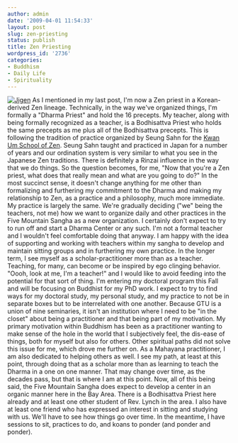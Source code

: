 ```yaml
---
author: admin
date: '2009-04-01 11:54:33'
layout: post
slug: zen-priesting
status: publish
title: Zen Priesting
wordpress_id: '2736'
categories:
- Buddhism
- Daily Life
- Spirituality
---
```


[![Jigen](http://farm4.static.flickr.com/3649/3397894828_5073aca4d1.jpg)](http://www.flickr.com/photos/albill/3397894828/ "Jigen")
As I mentioned in my last post, I'm now a Zen priest in a Korean-derived
Zen lineage. Technically, in the way we've organized things, I'm
formally a "Dharma Priest" and hold the 16 precepts. My teacher, along
with being formally recognized as a teacher, is a Bodhisattva Priest who
holds the same precepts as me plus all of the Bodhisattva precepts. This
is following the tradition of practice organized by Seung Sahn for the
[Kwan Um School of
Zen](http://en.wikipedia.org/wiki/Kwan_Um_School_of_Zen). Seung Sahn
taught and practiced in Japan for a number of years and our ordination
system is very similar to what you see in the Japanese Zen traditions.
There is definitely a Rinzai influence in the way that we do things. So
the question becomes, for me, "Now that you're a Zen priest, what does
that really mean and what are you going to do?" In the most succinct
sense, it doesn't change anything for me other than formalizing and
furthering my commitment to the Dharma and making my relationship to
Zen, as a practice and a philosophy, much more immediate. My practice is
largely the same. We're gradually deciding ("we" being the teachers, not
me) how we want to organize daily and other practices in the Five
Mountain Sangha as a new organization. I certainly don't expect to try
to run off and start a Dharma Center or any such. I'm not a formal
teacher and I wouldn't feel comfortable doing that anyway. I am happy
with the idea of supporting and working with teachers within my sangha
to develop and maintain sitting groups and in furthering my own
practice. In the longer term, I see myself as a scholar-practitioner
more than as a teacher. Teaching, for many, can become or be inspired by
ego clinging behavior. "Oooh, look at me, I'm a teacher!" and I would
like to avoid feeding into the potential for that sort of thing. I'm
entering my doctoral program this Fall and will be focusing on Buddhist
for my PhD work. I expect to try to find ways for my doctoral study, my
personal study, and my practice to not be in separate boxes but to be
interrelated with one another. Because GTU is a union of nine
seminaries, it isn't an institution where I need to be "in the closet"
about being a practitioner and that being part of my motivation. My
primary motivation within Buddhism has been as a practitioner wanting to
make sense of the hole in the world that I subjectively feel, the
dis-ease of things, both for myself but also for others. Other spiritual
paths did not solve this issue for me, which drove me further on. As a
Mahayana practitioner, I am also dedicated to helping others as well. I
see my path, at least at this point, through doing that as a scholar
more than as learning to teach the Dharma in a one on one manner. That
may change over time, as the decades pass, but that is where I am at
this point. Now, all of this being said, the Five Mountain Sangha does
expect to develop a center in an organic manner here in the Bay Area.
There is a Bodhisattva Priest here already and at least one other
student of Rev. Lynch in the area. I also have at least one friend who
has expressed an interest in sitting and studying with us. We'll have to
see how things go over time. In the meantime, I have sessions to sit,
practices to do, and koans to ponder (and ponder and ponder).
